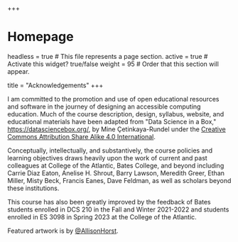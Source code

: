 +++
# Homepage
headless = true  # This file represents a page section.
active = true  # Activate this widget? true/false
weight = 95  # Order that this section will appear.

title = "Acknowledgements"
+++

I am committed to the promotion and use of open educational resources and software in the journey of designing an accessible computing education. Much of the course description, design, syllabus, website, and educational materials have been adapted from "Data Science in a Box," https://datasciencebox.org/, by Mine Çetinkaya-Rundel under the [Creative Commons Attribution Share Alike 4.0 International](https://github.com/rstudio-education/datascience-box/blob/master/LICENSE.md).

Conceptually, intellectually, and substantively, the course policies and learning objectives draws heavily upon the work of current and past colleagues at College of the Atlantic, Bates College, and beyond including Carrie Diaz Eaton, Anelise H. Shrout, Barry Lawson, Meredith Greer, Ethan Miller, Misty Beck, Francis Eanes, Dave Feldman, as well as scholars beyond these institutions.

This course has also been greatly improved by the feedback of Bates students enrolled in DCS 210 in the Fall and Winter 2021-2022 and students enrolled in ES 3098 in Spring 2023 at the College of the Atlantic.

Featured artwork is by [@AllisonHorst](https://github.com/allisonhorst/stats-illustrations). 